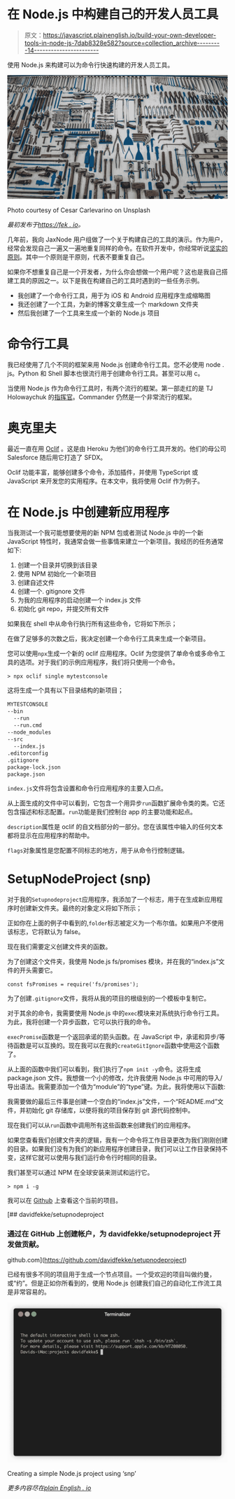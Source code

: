 # 在 Node.js 中构建自己的开发人员工具

> 原文：<https://javascript.plainenglish.io/build-your-own-developer-tools-in-node-js-7dab8328e582?source=collection_archive---------14----------------------->

使用 Node.js 来构建可以为命令行快速构建的开发人员工具。

![](img/109d2432b1c624c268002888fa56a8f2.png)

Photo courtesy of Cesar Carlevarino on Unsplash

*最初发布于*[*https://fek . io*](https://fek.io/blog/build-your-own-developer-tools-in-node-js)*。*

几年前，我向 JaxNode 用户组做了一个关于构建自己的工具的演示。作为用户，经常会发现自己一遍又一遍地重复同样的命令。在软件开发中，你经常听说[坚实的原则](https://www.baeldung.com/solid-principles)。其中一个原则是干原则，代表不要重复自己。

如果你不想重复自己是一个开发者，为什么你会想做一个用户呢？这也是我自己搭建工具的原因之一。以下是我在构建自己的工具时遇到的一些任务示例。

*   我创建了一个命令行工具，用于为 iOS 和 Android 应用程序生成缩略图
*   我还创建了一个工具，为新的博客文章生成一个 markdown 文件夹
*   然后我创建了一个工具来生成一个新的 Node.js 项目

# 命令行工具

我已经使用了几个不同的框架来用 Node.js 创建命令行工具。您不必使用 node . js。Python 和 Shell 脚本也很流行用于创建命令行工具。甚至可以用 c。

当使用 Node.js 作为命令行工具时，有两个流行的框架。第一部走红的是 TJ Holowaychuk 的[指挥官](https://github.com/tj/commander.js)。Commander 仍然是一个非常流行的框架。

# 奥克里夫

最近一直在用 [Oclif](https://oclif.io) 。这是由 Heroku 为他们的命令行工具开发的。他们的母公司 Salesforce 随后用它打造了 SFDX。

Oclif 功能丰富，能够创建多个命令，添加插件，并使用 TypeScript 或 JavaScript 来开发您的实用程序。在本文中，我将使用 Oclif 作为例子。

# 在 Node.js 中创建新应用程序

当我测试一个我可能想要使用的新 NPM 包或者测试 Node.js 中的一个新 JavaScript 特性时，我通常会做一些事情来建立一个新项目。我经历的任务通常如下:

1.  创建一个目录并切换到该目录
2.  使用 NPM 初始化一个新项目
3.  创建自述文件
4.  创建一个. gitignore 文件
5.  为我的应用程序的启动创建一个 index.js 文件
6.  初始化 git repo，并提交所有文件

如果我在 shell 中从命令行执行所有这些命令，它将如下所示；

在做了足够多的次数之后，我决定创建一个命令行工具来生成一个新项目。

您可以使用`npx`生成一个新的 oclif 应用程序。Oclif 为您提供了单命令或多命令工具的选项。对于我们的示例应用程序，我们将只使用一个命令。

```
> npx oclif single mytestconsole
```

这将生成一个具有以下目录结构的新项目；

```
MYTESTCONSOLE
--bin
  --run
  --run.cmd
--node_modules
--src
  --index.js
.editorconfig
.gitignore
package-lock.json
package.json
```

`index.js`文件将包含设置和命令行应用程序的主要入口点。

从上面生成的文件中可以看到，它包含一个用异步`run`函数扩展命令类的类。它还包含描述和标志配置。`run`功能是我们控制台 app 的主要功能和起点。

`description`属性是 oclif 的自文档部分的一部分。您在该属性中输入的任何文本都将显示在应用程序的帮助中。

`flags`对象属性是您配置不同标志的地方，用于从命令行控制逻辑。

# SetupNodeProject (snp)

对于我的`Setupnodeproject`应用程序，我添加了一个标志，用于在生成新应用程序时创建新文件夹。最终的对象定义将如下所示；

正如你在上面的例子中看到的,`folder`标志被定义为一个布尔值。如果用户不使用该标志，它将默认为 false。

现在我们需要定义创建文件夹的函数。

为了创建这个文件夹，我使用 Node.js fs/promises 模块，并在我的“index.js”文件的开头需要它。

```
const fsPromises = require('fs/promises');
```

为了创建`.gitignore`文件，我将从我的项目的根级别的一个模板中复制它。

对于其余的命令，我需要使用 Node.js 中的`exec`模块来对系统执行命令行工具。为此，我将创建一个异步函数，它可以执行我的命令。

`execPromise`函数是一个返回承诺的箭头函数。在 JavaScript 中，承诺和异步/等待函数是可以互换的。现在我可以在我的`createGitIgnore`函数中使用这个函数了。

从上面的函数中我们可以看到，我们执行了`npm init -y`命令。这将生成 package.json 文件。我想做一个小的修改，允许我使用 Node.js 中可用的导入/导出语法。我需要添加一个值为“module”的“type”键。为此，我将使用以下函数:

我需要做的最后三件事是创建一个空白的“index.js”文件，一个“README.md”文件，并初始化 git 存储库，以便将我的项目保存到 git 源代码控制中。

现在我们可以从`run`函数中调用所有这些函数来创建我们的应用程序。

如果您查看我们创建文件夹的逻辑，我有一个命令将工作目录更改为我们刚刚创建的目录。如果我们没有为我们的新应用程序创建目录，我们可以让工作目录保持不变，这样它就可以使用与我们运行命令行时相同的目录。

我们甚至可以通过 NPM 在全球安装来测试和运行它。

```
> npm i -g
```

我可以在 [Github](https://github.com/davidfekke/setupnodeproject) 上查看这个当前的项目。

[](https://github.com/davidfekke/setupnodeproject) [## davidfekke/setupnodeproject

### 通过在 GitHub 上创建帐户，为 davidfekke/setupnodeproject 开发做贡献。

github.com](https://github.com/davidfekke/setupnodeproject) 

已经有很多不同的项目用于生成一个节点项目。一个受欢迎的项目叫做约曼，或“约”。但是正如你所看到的，使用 Node.js 创建我们自己的自动化工作流工具是非常容易的。

![](img/ad66ee719d34d8941bfbf6729fded99e.png)

Creating a simple Node.js project using ‘snp’

*更多内容尽在*[*plain English . io*](http://plainenglish.io/)